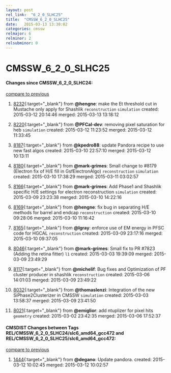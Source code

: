 ```yaml
---
layout: post
rel_link:  "6_2_0_SLHC25"
title:  "CMSSW_6_2_0_SLHC25"
date:   2015-03-13 13:30:02
categories: cmssw
relmajor: 6
relminor: 2
relsubminor: 0
---
```


# CMSSW_6_2_0_SLHC25
#### Changes since CMSSW_6_2_0_SLHC24:

[compare to previous](https://github.com/cms-sw/cmssw/compare/CMSSW_6_2_0_SLHC24...CMSSW_6_2_0_SLHC25)



1. [8232](http://github.com/cms-sw/cmssw/pull/8232){:target="_blank"}  from **@hengne**: make the Et threshold cut in Mustache only apply for Shashlik `reconstruction`  `simulation`  created: 2015-03-12 20:14:46 merged: 2015-03-13 13:18:12

2. [8220](http://github.com/cms-sw/cmssw/pull/8220){:target="_blank"}  from **@PFCal-dev**: removing pixel saturation for heb `simulation`  created: 2015-03-12 11:23:52 merged: 2015-03-12 11:33:45

3. [8187](http://github.com/cms-sw/cmssw/pull/8187){:target="_blank"}  from **@kpedro88**: update Pandora recipe to use new fast algos created: 2015-03-10 22:57:10 merged: 2015-03-12 10:13:11

4. [8180](http://github.com/cms-sw/cmssw/pull/8180){:target="_blank"}  from **@mark-grimes**: Small change to #8179 (Electron fix of H/E fill in GsfElectronAlgo) `reconstruction`  `simulation`  created: 2015-03-10 17:38:29 merged: 2015-03-11 03:02:57

5. [8166](http://github.com/cms-sw/cmssw/pull/8166){:target="_blank"}  from **@mark-grimes**: Add Phase1 and Shashlik specific H/E settings for electron reconstruction `simulation`  created: 2015-03-09 23:23:38 merged: 2015-03-10 14:22:16

6. [8169](http://github.com/cms-sw/cmssw/pull/8169){:target="_blank"}  from **@hengne**: fix bug in separating H/E methods for barrel and endcap `reconstruction`  created: 2015-03-10 09:28:06 merged: 2015-03-10 11:16:42

7. [8165](http://github.com/cms-sw/cmssw/pull/8165){:target="_blank"}  from **@lgray**: enforce use of EM energy in PFSC code for HGCAL `reconstruction`  created: 2015-03-09 23:17:16 merged: 2015-03-10 09:37:05

8. [8046](http://github.com/cms-sw/cmssw/pull/8046){:target="_blank"}  from **@mark-grimes**: Small fix to PR #7823 (Adding the retina fitter) `l1`  created: 2015-03-03 19:39:09 merged: 2015-03-09 23:49:29

9. [8117](http://github.com/cms-sw/cmssw/pull/8117){:target="_blank"}  from **@michelif**: Bug fixes and Optimization of PF cluster producer in shashlik `reconstruction`  created: 2015-03-06 14:01:03 merged: 2015-03-09 23:49:22

10. [8032](http://github.com/cms-sw/cmssw/pull/8032){:target="_blank"}  from **@thomaslenzi**: Integration of the new SiPhase2Clusterizer in CMSSW `simulation`  created: 2015-03-03 13:58:37 merged: 2015-03-09 23:41:50

11. [8021](http://github.com/cms-sw/cmssw/pull/8021){:target="_blank"}  from **@emiglior**: add ntuplizer for pixel hits `geometry`  created: 2015-03-02 23:42:35 merged: 2015-03-06 17:52:37

#### CMSDIST Changes between Tags REL/CMSSW_6_2_0_SLHC24/slc6_amd64_gcc472 and REL/CMSSW_6_2_0_SLHC25/slc6_amd64_gcc472:

[compare to previous](https://github.com/cms-sw/cmsdist/compare/REL/CMSSW_6_2_0_SLHC24/slc6_amd64_gcc472...REL/CMSSW_6_2_0_SLHC25/slc6_amd64_gcc472)



1. [1444](http://github.com/cms-sw/cmsdist/pull/1444){:target="_blank"}  from **@degano**: Update pandora. created: 2015-03-12 10:02:45 merged: 2015-03-12 10:02:57
